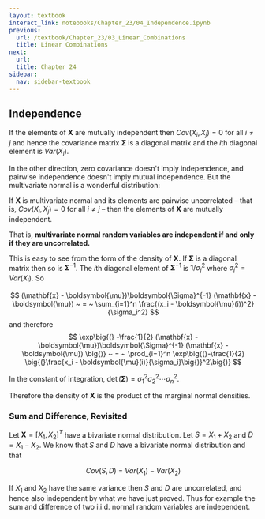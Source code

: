 ```yaml
---
layout: textbook
interact_link: notebooks/Chapter_23/04_Independence.ipynb
previous:
  url: /textbook/Chapter_23/03_Linear_Combinations
  title: Linear Combinations
next:
  url: 
  title: Chapter 24
sidebar:
  nav: sidebar-textbook
---
```


## Independence ##

If the elements of $\mathbf{X}$ are mutually independent then $Cov(X_i, X_j) = 0$ for all $i \ne j$ and hence the covariance matrix $\boldsymbol{\Sigma}$ is a diagonal matrix and the $i$th diagonal element is $Var(X_i)$.

In the other direction, zero covariance doesn't imply independence, and pairwise independence doesn't imply mutual independence. But the multivariate normal is a wonderful distribution: 

If $\mathbf{X}$ is multivariate normal and its elements are pairwise uncorrelated – that is, $Cov(X_i, X_j) = 0$ for all 
$i \ne j$ – then the elements of $\mathbf{X}$ are mutually independent.

That is, **multivariate normal random variables are independent if and only if they are uncorrelated.**

This is easy to see from the form of the density of $\mathbf{X}$. If $\boldsymbol{\Sigma}$ is a diagonal matrix then so is $\boldsymbol{\Sigma}^{-1}$. The $i$th diagonal element of $\boldsymbol{\Sigma}^{-1}$ is $1/\sigma_i^2$ where $\sigma_i^2 = Var(X_i)$. So

$$
(\mathbf{x} - \boldsymbol{\mu})\boldsymbol{\Sigma}^{-1} (\mathbf{x} - \boldsymbol{\mu}) ~ = ~ \sum_{i=1}^n \frac{(x_i - \boldsymbol{\mu}(i))^2}{\sigma_i^2}
$$
and therefore
$$
\exp\big{(} -\frac{1}{2} (\mathbf{x} - \boldsymbol{\mu})\boldsymbol{\Sigma}^{-1} (\mathbf{x} - \boldsymbol{\mu}) \big{)} ~ = ~ \prod_{i=1}^n \exp\big{(}-\frac{1}{2} \big{(}\frac{x_i - \boldsymbol{\mu}(i)}{\sigma_i}\big{)}^2\big{)}
$$

In the constant of integration, $\det(\boldsymbol{\Sigma}) = \sigma_1^2 \sigma_2^2 \cdots \sigma_n^2$.

Therefore the density of $\mathbf{X}$ is the product of the marginal normal densities.

### Sum and Difference, Revisited ###
Let $\mathbf{X} = [X_1, X_2]^T$ have a bivariate normal distribution. Let $S = X_1 + X_2$ and $D = X_1 - X_2$. We know that $S$ and $D$ have a bivariate normal distribution and that

$$
Cov(S, D) ~ = ~ Var(X_1) - Var(X_2)
$$

If $X_1$ and $X_2$ have the same variance then $S$ and $D$ are uncorrelated, and hence also independent by what we have just proved. Thus for example the sum and difference of two i.i.d. normal random variables are independent.
